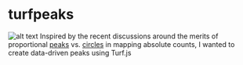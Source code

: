 # turfpeaks

![alt text](https://github.com/willymaps/turfpeaks/img/turfpeaks_screenshot.png "screenshot")
Inspired by the recent discussions around the merits of proportional [peaks](https://twitter.com/LazaroGamio/status/1247511346201198593?s=20) vs. [circles](https://twitter.com/Elijah_Meeks/status/1239714483230015488?s=20) in mapping absolute counts, I wanted to create data-driven peaks using Turf.js
